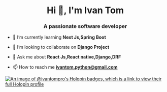 <h1 align="center">Hi 👋, I'm Ivan Tom</h1>
<h3 align="center">A passionate software developer</h3>

- 🌱 I’m currently learning **Next Js,Spring Boot**

- 👯 I’m looking to collaborate on **Django Project**

- 💬 Ask me about **React Js,React native,Django,DRF**

- 📫 How to reach me **ivantom.python@gmail.com**


[![An image of @ivantompro's Holopin badges, which is a link to view their full Holopin profile](https://holopin.me/ivantompro)](https://holopin.io/@ivantompro)
